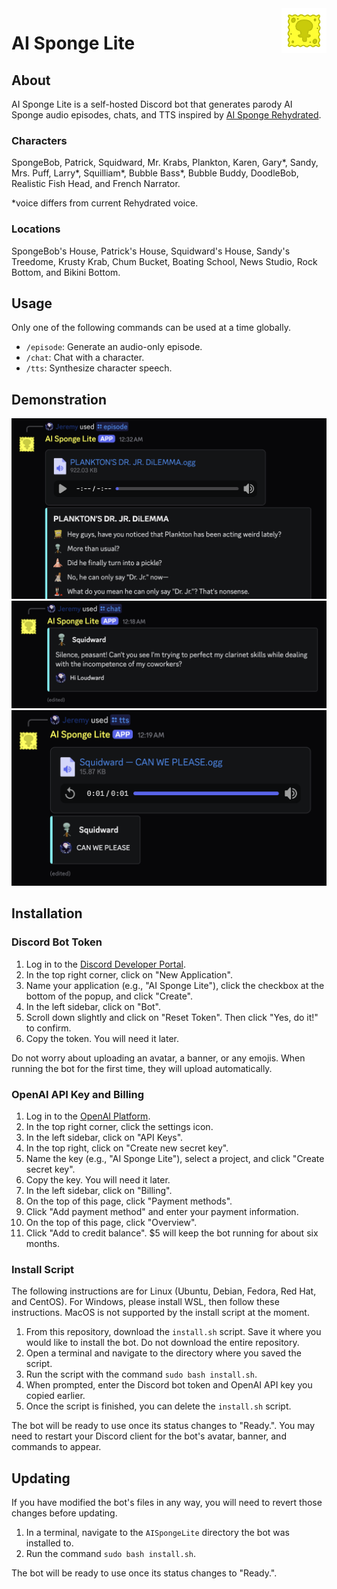 <img src="img/Logo.gif" alt="Logo" title="Logo" align="right" width="72" height="72" />

# AI Sponge Lite

## About

AI Sponge Lite is a self-hosted Discord bot that generates parody AI Sponge audio episodes, chats, and TTS inspired by
[AI Sponge Rehydrated](https://aisponge.riskivr.com/).

### Characters

SpongeBob, Patrick, Squidward, Mr. Krabs, Plankton, Karen, Gary*, Sandy, Mrs. Puff, Larry*, Squilliam*, Bubble Bass*,
Bubble Buddy, DoodleBob, Realistic Fish Head, and French Narrator.

*voice differs from current Rehydrated voice.

### Locations

SpongeBob's House, Patrick's House, Squidward's House, Sandy's Treedome, Krusty Krab, Chum Bucket, Boating School, News
Studio, Rock Bottom, and Bikini Bottom.

## Usage

Only one of the following commands can be used at a time globally.

- `/episode`: Generate an audio-only episode.
- `/chat`: Chat with a character.
- `/tts`: Synthesize character speech.

## Demonstration

![Episode](img/episode.png)
![Chat](img/chat.png)
![TTS](img/tts.png)

## Installation

### Discord Bot Token

1. Log in to the [Discord Developer Portal](https://discord.com/developers/applications).
2. In the top right corner, click on "New Application".
3. Name your application (e.g., "AI Sponge Lite"), click the checkbox at the bottom of the popup, and click "Create".
4. In the left sidebar, click on "Bot".
5. Scroll down slightly and click on "Reset Token". Then click "Yes, do it!" to confirm.
6. Copy the token. You will need it later.

Do not worry about uploading an avatar, a banner, or any emojis. When running the bot for the first time, they will
upload automatically.

### OpenAI API Key and Billing

1. Log in to the [OpenAI Platform](https://platform.openai.com/).
2. In the top right corner, click the settings icon.
3. In the left sidebar, click on "API Keys".
4. In the top right, click on "Create new secret key".
5. Name the key (e.g., "AI Sponge Lite"), select a project, and click "Create secret key".
6. Copy the key. You will need it later.
7. In the left sidebar, click on "Billing".
8. On the top of this page, click "Payment methods".
9. Click "Add payment method" and enter your payment information.
10. On the top of this page, click "Overview".
11. Click "Add to credit balance". $5 will keep the bot running for about six months.

### Install Script

The following instructions are for Linux (Ubuntu, Debian, Fedora, Red Hat, and CentOS). For Windows, please install WSL,
then follow these instructions. MacOS is not supported by the install script at the moment.

1. From this repository, download the `install.sh` script. Save it where you would like to install the bot. Do not 
   download the entire repository.
2. Open a terminal and navigate to the directory where you saved the script.
3. Run the script with the command `sudo bash install.sh`.
4. When prompted, enter the Discord bot token and OpenAI API key you copied earlier.
5. Once the script is finished, you can delete the `install.sh` script.

The bot will be ready to use once its status changes to "Ready.". You may need to restart your Discord client for the 
bot's avatar, banner, and commands to appear.

## Updating

If you have modified the bot's files in any way, you will need to revert those changes before updating.

1. In a terminal, navigate to the `AISpongeLite` directory the bot was installed to.
2. Run the command `sudo bash install.sh`.

The bot will be ready to use once its status changes to "Ready.". 